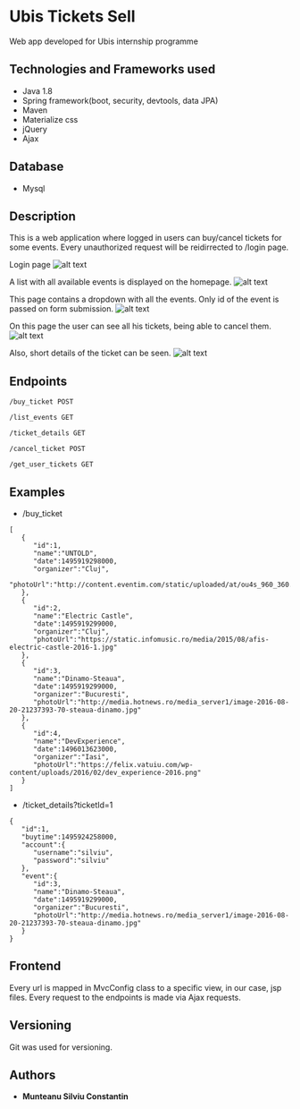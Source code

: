 # Ubis Tickets Sell

Web app developed for Ubis internship programme

## Technologies and Frameworks used

* Java 1.8
* Spring framework(boot, security, devtools, data JPA)
* Maven
* Materialize css
* jQuery
* Ajax


## Database

* Mysql
## Description
This is a web application where logged in users can buy/cancel tickets for some events. Every unauthorized request will be reidirrected to /login page.

Login page
![alt text](http://i.imgur.com/qg6ZowI.png)

A list with all available events is displayed on the homepage.
![alt text](http://i.imgur.com/83e8Yad.png)

This page contains a dropdown with all the events. Only id of the event is passed on form submission.
![alt text](http://i.imgur.com/tBwRox8.png)

On this page the user can see all his tickets, being able to cancel them.
![alt text](http://i.imgur.com/mNDWjrA.png)

Also, short details of the ticket can be seen.
![alt text](http://i.imgur.com/dxb6RYJ.png)

## Endpoints


```
/buy_ticket POST
```

```
/list_events GET
```

```
/ticket_details GET
```

```
/cancel_ticket POST
```
```
/get_user_tickets GET
```
## Examples
* /buy_ticket
```
[  
   {  
      "id":1,
      "name":"UNTOLD",
      "date":1495919298000,
      "organizer":"Cluj",
      "photoUrl":"http://content.eventim.com/static/uploaded/at/ou4s_960_360.jpg"
   },
   {  
      "id":2,
      "name":"Electric Castle",
      "date":1495919299000,
      "organizer":"Cluj",
      "photoUrl":"https://static.infomusic.ro/media/2015/08/afis-electric-castle-2016-1.jpg"
   },
   {  
      "id":3,
      "name":"Dinamo-Steaua",
      "date":1495919299000,
      "organizer":"Bucuresti",
      "photoUrl":"http://media.hotnews.ro/media_server1/image-2016-08-20-21237393-70-steaua-dinamo.jpg"
   },
   {  
      "id":4,
      "name":"DevExperience",
      "date":1496013623000,
      "organizer":"Iasi",
      "photoUrl":"https://felix.vatuiu.com/wp-content/uploads/2016/02/dev_experience-2016.png"
   }
]
```

* /ticket_details?ticketId=1
```
{  
   "id":1,
   "buytime":1495924258000,
   "account":{  
      "username":"silviu",
      "password":"silviu"
   },
   "event":{  
      "id":3,
      "name":"Dinamo-Steaua",
      "date":1495919299000,
      "organizer":"Bucuresti",
      "photoUrl":"http://media.hotnews.ro/media_server1/image-2016-08-20-21237393-70-steaua-dinamo.jpg"
   }
}
```
## Frontend

Every url is mapped in MvcConfig class to a specific view, in our case, jsp files. Every request to the endpoints is made via Ajax requests.

## Versioning

Git was used for versioning. 

## Authors

* **Munteanu Silviu Constantin** 



